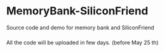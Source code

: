 # MemoryBank-SiliconFriend
Source code and demo for memory bank and SiliconFriend
###
All the code will be uploaded in few days. (before May 25 th)
